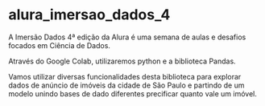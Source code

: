 # alura_imersao_dados_4

A Imersão Dados 4ª edição da Alura é uma semana de aulas e desafios focados em Ciência de Dados.

Através do Google Colab, utilizaremos python e a biblioteca Pandas.

Vamos utilizar diversas funcionalidades desta biblioteca para explorar dados de anúncio de imóveis da cidade de São Paulo e partindo de um modelo unindo bases de dado diferentes precificar quanto vale um imóvel.
